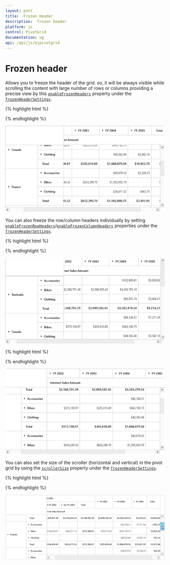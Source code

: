 ```yaml
---
layout: post
title:  Frozen Header
description:  frozen header
platform: js
control: PivotGrid
documentation: ug
api: /api/js/ejpivotgrid
---
```


# Frozen header

Allows you to freeze the header of the grid. so, it will be always visible while scrolling the content with large number of rows or columns providing a precise view by this [`enableFrozenHeaders`](../api/ejpivotgrid#members:frozenheadersettings-enablefrozenheaders) property under the [`frozenHeaderSettings`](../api/ejpivotgrid#members:frozenheadersettings).

{% highlight html %}

<div id="PivotGrid1"></div>

<script type="text/javascript">
    $(function() {
        $("#PivotGrid1").ejPivotGrid({
            //...
            frozenHeaderSettings : {enableFrozenHeaders : true}
        });
    });
</script>

{% endhighlight %}

![](FrozenHeader_images/row_col_freeze.png)

You can also freeze the row/column headers individually by setting [`enableFrozenRowHeaders`](../api/ejpivotgrid#members:frozenheadersettings-enablefrozenrowheaders)/[`enableFrozenColumnHeaders`](../api/ejpivotgrid#members:frozenheadersettings-enableFrozenColumnHeaders) properties under the [`frozenHeaderSettings`](../api/ejpivotgrid#members:frozenheadersettings).

{% highlight html %}

<script type="text/javascript">
    $(function() {
        $("#PivotGrid1").ejPivotGrid({
            //...
            frozenHeaderSettings : {
                enableFrozenRowHeaders : true      //To Freeze the Row headers only
            }
        });
    });
</script>
    
{% endhighlight %}

![](FrozenHeader_images/row_freeze.png)

{% highlight html %}

<script type="text/javascript">
    $(function() {
        $("#PivotGrid1").ejPivotGrid({
            //...
            frozenHeaderSettings : {
                enableFrozenColumnHeaders : true  //To Freeze the Column headers only
            }
        });
    });
</script>

{% endhighlight %}

![](FrozenHeader_images/col_freeze.png)

You can also set the size of the scroller (horizontal and vertical) in the pivot grid by using the [`scrollerSize`](../api/ejpivotgrid#members:frozenheadersettings-scrollersize) property under the [`frozenHeaderSettings`](../api/ejpivotgrid#members:frozenheadersettings).

{% highlight html %}

<script type="text/javascript">
    $(function() {
        $("#PivotGrid1").ejPivotGrid({
            //...
            frozenHeaderSettings : {
                scrollerSize : 18      
            }
        });
    });
</script>
    
{% endhighlight %}

![](FrozenHeader_images/scroll_size.png)